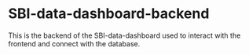 # SBI-data-dashboard-backend
This is the backend of the SBI-data-dashboard used to interact with the frontend and connect with the database.
